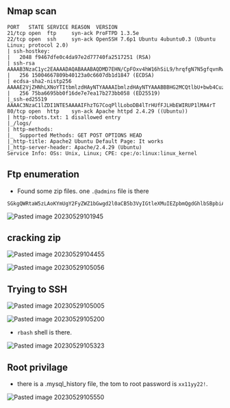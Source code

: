 
## Nmap scan

```
PORT   STATE SERVICE REASON  VERSION
21/tcp open  ftp     syn-ack ProFTPD 1.3.5e
22/tcp open  ssh     syn-ack OpenSSH 7.6p1 Ubuntu 4ubuntu0.3 (Ubuntu Linux; protocol 2.0)
| ssh-hostkey: 
|   2048 f9467dfe0c4da97e2d77740fa2517251 (RSA)
| ssh-rsa AAAAB3NzaC1yc2EAAAADAQABAAABAQDMD7EHN/CpFOxv4hW16hSiL9/hrqfgN7N5gfqvnRwCeDJ8jj4kzV9XNVm/NN3u+fE7zrclQWDtGRu4oryuQv+25XjPJG7z+OdJ6ncD8k/VyHm3ncPIt1skZNTe8WGR9BGHf2dSvyEgW6Iu2TqICR+Vak48KdMIbmjCo8jbiAx4pNvUjkv7z+vzmr3wJakRhiIa2aA7TFeAVe5o9/Se6IOc/I4ByXcarmeU6hOytDb8qmUSYxSV1nea1jYKinXgCZ7MpAoFB8qPtiy4wryzBgssjAiqAFPEmPjaU96hDAsGMeQ0yFLeCoDTxeY8xnc+oWjU/mm1ISbiJ/IqX2N81xtP
|   256 15004667809b40123a0c6607db1d1847 (ECDSA)
| ecdsa-sha2-nistp256 AAAAE2VjZHNhLXNoYTItbmlzdHAyNTYAAAAIbmlzdHAyNTYAAABBBHG2MCQtlbU+bwb4Cuz2xWoPH4/WBRJtUP5pDp8LQM175mj/IP9ORztHIBB+dyfrCshyxnFcIFc35MXp2qhgJFM=
|   256 75ba6695bb0f16de7e7ea17b273bb058 (ED25519)
|_ssh-ed25519 AAAAC3NzaC1lZDI1NTE5AAAAIFhzTG7CoqPllLoboDB4lTrHUfFJLHbEWIRUP1lMA4rT
80/tcp open  http    syn-ack Apache httpd 2.4.29 ((Ubuntu))
| http-robots.txt: 1 disallowed entry 
|_/logs/
| http-methods: 
|_  Supported Methods: GET POST OPTIONS HEAD
|_http-title: Apache2 Ubuntu Default Page: It works
|_http-server-header: Apache/2.4.29 (Ubuntu)
Service Info: OSs: Unix, Linux; CPE: cpe:/o:linux:linux_kernel

```

## Ftp enumeration

- Found some zip files. one `.@admins` file is there
```
SGkgQWRtaW5zLAoKYmUgY2FyZWZ1bGwgd2l0aCB5b3VyIGtleXMuIEZpbmQgdGhlbSBpbiAleW91cm5hbWUlLnppcC4KVGhlIHBhc3N3b3JkcyBhcmUgdGhlIG9sZCBvbmVzLgoKUmVnYXJkcwpyb290
```
![Pasted image 20230529101945](https://github.com/shyamprasath18/offsec-labs/assets/66670617/3b3717e5-ad30-401a-b9c7-aba10bf028ad)


## cracking zip

![Pasted image 20230529104455](https://github.com/shyamprasath18/offsec-labs/assets/66670617/668e99df-62fa-496c-857c-b1cf5ad63de9)


![Pasted image 20230529105056](https://github.com/shyamprasath18/offsec-labs/assets/66670617/4cd67a09-fcbb-4d30-8269-ef66af9a65e3)


## Trying to SSH

![Pasted image 20230529105005](https://github.com/shyamprasath18/offsec-labs/assets/66670617/9ab30145-f196-4240-9f76-8abcad74b715)


![Pasted image 20230529105200](https://github.com/shyamprasath18/offsec-labs/assets/66670617/a0b5af24-eec4-4a68-b77d-9de56543a6d9)


- `rbash` shell is there.

![Pasted image 20230529105323](https://github.com/shyamprasath18/offsec-labs/assets/66670617/c7c91940-3ef0-4f69-9f5c-743579979272)


## Root privilage

- there is a .mysql_history file, the tom to root password is `xx11yy22!`.

![Pasted image 20230529105550](https://github.com/shyamprasath18/offsec-labs/assets/66670617/ceefd534-a934-4b72-a0d7-7665b71c11a0)


